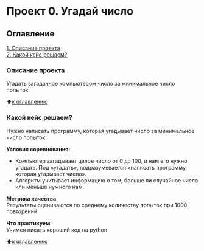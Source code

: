 # Проект 0. Угадай число

## Оглавление  
[1. Описание проекта](https://github.com/VladG-cyber/game/blob/main/project_0/README.md#Описание-проекта)  
[2. Какой кейс решаем?](https://github.com/VladG-cyber/game/blob/main/project_0/README.md#Какой-кейс-решаем)  

### Описание проекта    
Угадать загаданное компьютером число за минимальное число попыток.

:arrow_up:[к оглавлению](https://github.com/VladG-cyber/game/blob/main/project_0/README.md#Оглавление)

### Какой кейс решаем?    
Нужно написать программу, которая угадывает число за минимальное число попыток

**Условия соревнования:**  
- Компьютер загадывает целое число от 0 до 100, и нам его нужно угадать. Под «угадать», подразумевается «написать программу, которая угадывает число».
- Алгоритм учитывает информацию о том, больше ли случайное число или меньше нужного нам.

**Метрика качества**     
Результаты оцениваются по среднему количеству попыток при 1000 повторений

**Что практикуем**     
Учимся писать хороший код на python

:arrow_up:[к оглавлению](.README.md#Оглавление)